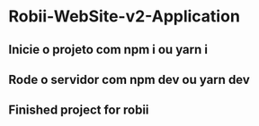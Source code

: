 ﻿# Robii-WebSite-v2-Application

## Inicie o projeto com npm i ou yarn i

## Rode o servidor com npm dev ou yarn dev


## Finished project for robii
